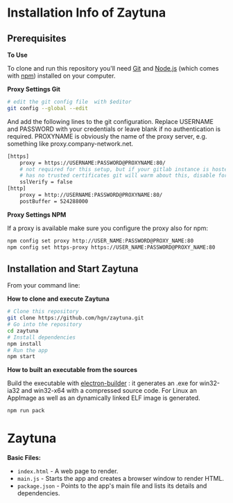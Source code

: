 # Installation Info of Zaytuna


## Prerequisites

**To Use**

To clone and run this repository you'll need [Git](https://git-scm.com) and [Node.js](https://nodejs.org/en/download/) (which comes with [npm](http://npmjs.com)) installed on your computer.

**Proxy Settings Git**
```bash
# edit the git config file  with $editor
git config --global --edit
```
And add the following lines to the git configuration.
Replace USERNAME and PASSWORD with your credentials or leave blank if no authentication is required.
PROXYNAME is obviously the name of the proxy server, e.g. something like proxy.company-network.net.

```bash
[https]
    proxy = https://USERNAME:PASSWORD@PROXYNAME:80/
    # not required for this setup, but if your gitlab instance is hosted
    # has no trusted certificates git will warm about this, disable for now
    sslVerify = false
[http]
    proxy = http://USERNAME:PASSWORD@PROXYNAME:80/
    postBuffer = 524288000
```

**Proxy Settings NPM**

If a proxy is available make sure you configure the proxy also for npm:

```bash
npm config set proxy http://USER_NAME:PASSWORD@PROXY_NAME:80
npm config set https-proxy https://USER_NAME:PASSWORD@PROXY_NAME:80
```

## Installation and Start Zaytuna

From your command line:

**How to clone and execute Zaytuna**
```bash
# Clone this repository
git clone https://github.com/hgn/zaytuna.git
# Go into the repository
cd zaytuna
# Install dependencies
npm install
# Run the app
npm start
```

**How to built an executable from the sources**


Build the executable with [electron-builder](https://www.npmjs.com/package/electron-builder) : it generates an .exe for win32-ia32 and win32-x64 with a compressed source code. For Linux an AppImage as well as an dynamically linked ELF image is generated.

```bash
npm run pack
```

# Zaytuna

**Basic Files:**

- `index.html` - A web page to render.
- `main.js` - Starts the app and creates a browser window to render HTML.
- `package.json` - Points to the app's main file and lists its details and dependencies.




